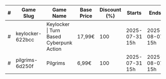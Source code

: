 |#|Game Slug|Game Name|Base Price|Discount (%)|Starts|Ends|
|---|---|---|---|---|---|---|
|#|keylocker-622bcc|Keylocker \| Turn Based Cyberpunk Action|17,99€|100|2025-07-31 15h|2025-08-07 15h|
|#|pilgrims-6d250f|Pilgrims|6,99€|100|2025-07-31 15h|2025-08-07 15h|
